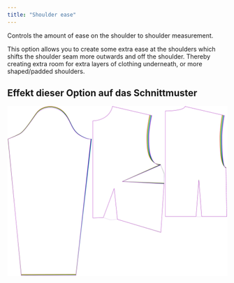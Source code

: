 ```yaml
---
title: "Shoulder ease"
---
```


Controls the amount of ease on the shoulder to shoulder measurement.

This option allows you to create some extra ease at the shoulders which shifts the shoulder seam more outwards and off the shoulder. Thereby creating extra room for extra layers of clothing underneath, or more shaped/padded shoulders.

## Effekt dieser Option auf das Schnittmuster

![This image shows the effect of this option by superimposing several variants that have a different value for this option](breanna_shoulderease_sample.svg "Effect of this option on the pattern")
